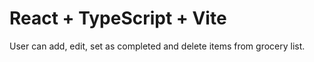 # React + TypeScript + Vite

User can add, edit, set as completed and delete items from grocery list.
